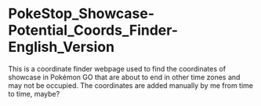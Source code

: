 # PokeStop_Showcase-Potential_Coords_Finder-English_Version
This is a coordinate finder webpage used to find the coordinates of showcase in Pokémon GO that are about to end in other time zones and may not be occupied. The coordinates are added manually by me from time to time, maybe?
